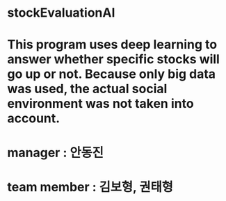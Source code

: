 # stockEvaluationAI

# This program uses deep learning to answer whether specific stocks will go up or not. Because only big data was used, the actual social environment was not taken into account.

# manager : 안동진
# team member : 김보형, 권태형
